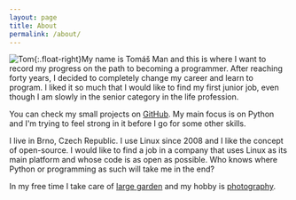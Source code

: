 ```yaml
---
layout: page
title: About
permalink: /about/
---
```


![Tom](/assets/img/t.jpg){:.float-right}My name is Tomáš Man and this is where I want to record my progress on the path to becoming a programmer. After reaching forty years, I decided to completely change my career and learn to program. I liked it so much that I would like to find my first junior job, even though I am slowly in the senior category in the life profession.

You can check my small projects on [GitHub](https://github.com/mantomas). My main focus is on Python and I'm trying to feel strong in it before I go for some other skills.

I live in Brno, Czech Republic. I use Linux since 2008 and I like the concept of open-source. I would like to find a job in a company that uses Linux as its main platform and whose code is as open as possible. Who knows where Python or programming as such will take me in the end?

In my free time I take care of [large garden](https://koridory.wordpress.com/) and my hobby is [photography](https://www.zonerama.com/TomasMan/200742).
